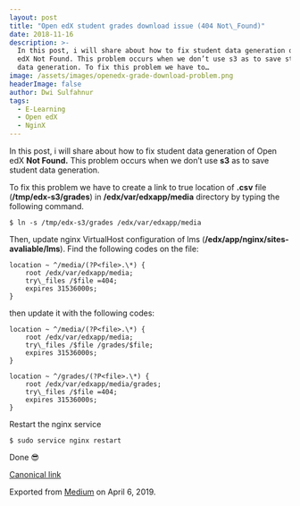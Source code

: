 ```yaml
---
layout: post
title: "Open edX student grades download issue (404 Not\_Found)"
date: 2018-11-16
description: >-
  In this post, i will share about how to fix student data generation of Open
  edX Not Found. This problem occurs when we don’t use s3 as to save student
  data generation. To fix this problem we have to…
image: /assets/images/openedx-grade-download-problem.png
headerImage: false
author: Dwi Sulfahnur
tags:
  - E-Learning
  - Open edX
  - NginX
---
```


In this post, i will share about how to fix student data generation of Open edX **Not Found.** This problem occurs when we don’t use **s3** as to save student data generation.

To fix this problem we have to create a link to true location of **.csv** file (**/tmp/edx-s3/grades**) in **/edx/var/edxapp/media** directory by typing the following command.
```
$ ln -s /tmp/edx-s3/grades /edx/var/edxapp/media
```
Then, update nginx VirtualHost configuration of lms (**/edx/app/nginx/sites-avaliable/lms**). Find the following codes on the file:
```
location ~ ^/media/(?P<file>.\*) {  
    root /edx/var/edxapp/media;  
    try\_files /$file =404;  
    expires 31536000s;  
}
```

then update it with the following codes:

```
location ~ ^/media/(?P<file>.\*) {  
    root /edx/var/edxapp/media;  
    try\_files /$file /grades/$file;  
    expires 31536000s;  
}

location ~ ^/grades/(?P<file>.\*) {  
    root /edx/var/edxapp/media/grades;  
    try\_files /$file =404;  
    expires 31536000s;  
}
```

Restart the nginx service

```
$ sudo service nginx restart
```

Done 😎


[Canonical link](https://medium.com/@dwisulfahnur/open-edx-student-grades-download-issue-404-not-found-3d7995980389)

Exported from [Medium](https://medium.com) on April 6, 2019.